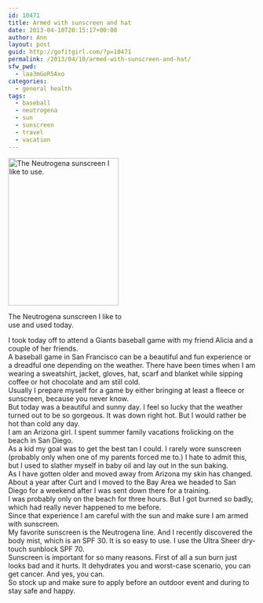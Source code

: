 ```yaml
---
id: 10471
title: Armed with sunscreen and hat
date: 2013-04-10T20:15:17+00:00
author: Ann
layout: post
guid: http://gofitgirl.com/?p=10471
permalink: /2013/04/10/armed-with-sunscreen-and-hat/
sfw_pwd:
  - laa3mGoR5Axo
categories:
  - general health
tags:
  - baseball
  - neutrogena
  - sun
  - sunscreen
  - travel
  - vacation
---
```

<div id="attachment_10472" style="width: 235px" class="wp-caption alignleft">
  <a href="http://gofitgirl.com/?attachment_id=10472" rel="attachment wp-att-10472"><img class="size-medium wp-image-10472" alt="The Neutrogena sunscreen I like to use." src="http://gofitgirl.com/wp-content/uploads/2013/04/sunscreen-e1365616406963-225x300.jpg" width="225" height="300" /></a>
  
  <p class="wp-caption-text">
    The Neutrogena sunscreen I like to use and used today.
  </p>
</div>

  
I took today off to attend a Giants baseball game with my friend Alicia and a couple of her friends.  
A baseball game in San Francisco can be a beautiful and fun experience or a dreadful one depending on the weather. There have been times when I am wearing a sweatshirt, jacket, gloves, hat, scarf and blanket while sipping coffee or hot chocolate and am still cold.  
Usually I prepare myself for a game by either bringing at least a fleece or sunscreen, because you never know.  
But today was a beautiful and sunny day. I feel so lucky that the weather turned out to be so gorgeous. It was down right hot. But I would rather be hot than cold any day.  
I am an Arizona girl. I spent summer family vacations frolicking on the beach in San Diego.  
As a kid my goal was to get the best tan I could. I rarely wore sunscreen (probably only when one of my parents forced me to.) I hate to admit this, but I used to slather myself in baby oil and lay out in the sun baking.  
As I have gotten older and moved away from Arizona my skin has changed.  
About a year after Curt and I moved to the Bay Area we headed to San Diego for a weekend after I was sent down there for a training.  
I was probably only on the beach for three hours. But I got burned so badly, which had really never happened to me before.  
Since that experience I am careful with the sun and make sure I am armed with sunscreen.  
My favorite sunscreen is the Neutrogena line. And I recently discovered the body mist, which is an SPF 30. It is so easy to use. I use the Ultra Sheer dry-touch sunblock SPF 70.  
Sunscreen is important for so many reasons. First of all a sun burn just looks bad and it hurts. It dehydrates you and worst-case scenario, you can get cancer. And yes, you can.  
So stock up and make sure to apply before an outdoor event and during to stay safe and happy.